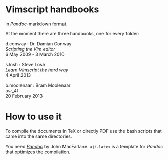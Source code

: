 Vimscript handbooks
===================

in _Pandoc_-markdown format.

At the moment there are three handbooks, one for every folder:

d.conway
:	Dr. Damian Conway   
	_Scripting the Vim editor_   
	6 May 2009 - 3 March 2010   

s.losh
:	Steve Losh   
	_Learn Vimscript the hard way_   
	4 April 2013   

b.moolenaar
:   Bram Moolenaar  
    _usr_41_  
    20 February 2013  


How to use it
=============

To compile the documents in TeX or directly PDF use the bash scripts
that came into the same directories.

You need [_Pandoc_](http://johnmacfarlane.net/pandoc/) by John
MacFarlane. `ajt.latex` is a template for _Pandoc_ that optimizes
the compilation.

